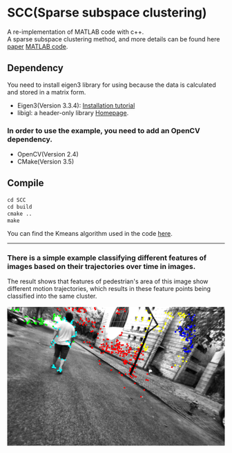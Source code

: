 # SCC(Sparse subspace clustering)
A re-implementation of MATLAB code with c++.<br>
A sparse subspace clustering method, and more details can be found here [paper](https://ieeexplore.ieee.org/abstract/document/6482137/) [MATLAB code](http://www.vision.jhu.edu/code/).<br>
## Dependency
You need to install eigen3 library for using because the data is calculated and stored in a matrix form.<br>
* Eigen3(Version 3.3.4): [Installation tutorial](http://eigen.tuxfamily.org/index.php?title=Main_Page)<br>
* libigl: a header-only library [Homepage](https://github.com/libigl/libigl).<br>
### In order to use the example, you need to add an OpenCV dependency.<br>
* OpenCV(Version 2.4)<br>
* CMake(Version 3.5)<br>
## Compile
    cd SCC
    cd build
    cmake ..
    make
You can find the Kmeans algorithm used in the code [here](https://github.com/michaelchughes/KMeansRex).

---
### There is a simple example classifying different features of images based on their trajectories over time  in images.<br>
The result shows that features of pedestrian's area of this image show different motion trajectories, which results in these feature points being classified into the same cluster.<br>
<br>
![](https://github.com/Markbess/SCC/blob/master/data/result.png)
